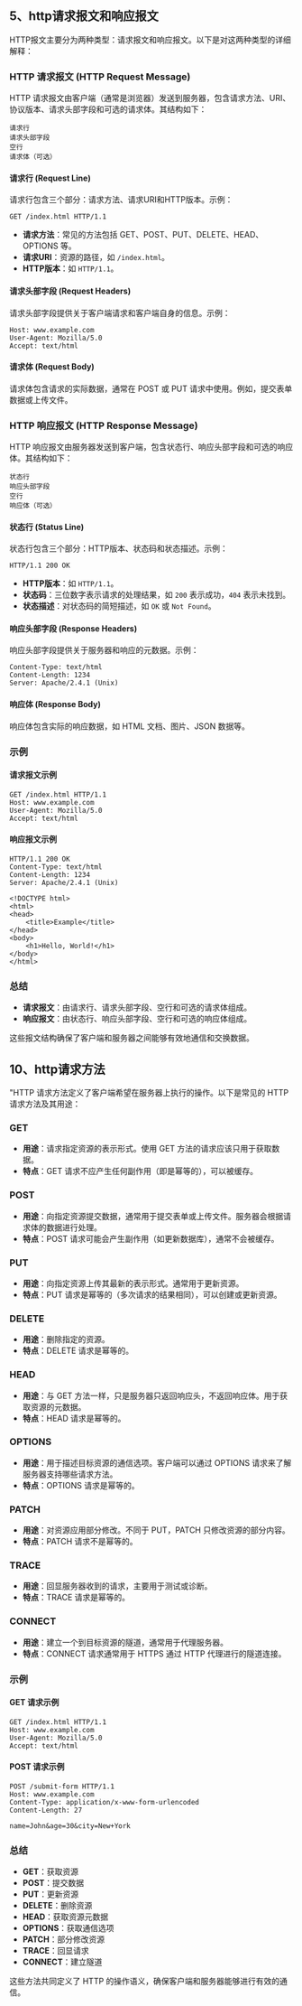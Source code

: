 ## 5、http请求报文和响应报文

HTTP报文主要分为两种类型：请求报文和响应报文。以下是对这两种类型的详细解释：

### HTTP 请求报文 (HTTP Request Message)

HTTP 请求报文由客户端（通常是浏览器）发送到服务器，包含请求方法、URI、协议版本、请求头部字段和可选的请求体。其结构如下：

```
请求行
请求头部字段
空行
请求体（可选）
```

#### 请求行 (Request Line)
请求行包含三个部分：请求方法、请求URI和HTTP版本。示例：

```
GET /index.html HTTP/1.1
```

- **请求方法**：常见的方法包括 GET、POST、PUT、DELETE、HEAD、OPTIONS 等。
- **请求URI**：资源的路径，如 `/index.html`。
- **HTTP版本**：如 `HTTP/1.1`。

#### 请求头部字段 (Request Headers)
请求头部字段提供关于客户端请求和客户端自身的信息。示例：

```
Host: www.example.com
User-Agent: Mozilla/5.0
Accept: text/html
```

#### 请求体 (Request Body)
请求体包含请求的实际数据，通常在 POST 或 PUT 请求中使用。例如，提交表单数据或上传文件。

### HTTP 响应报文 (HTTP Response Message)

HTTP 响应报文由服务器发送到客户端，包含状态行、响应头部字段和可选的响应体。其结构如下：

```
状态行
响应头部字段
空行
响应体（可选）
```

#### 状态行 (Status Line)
状态行包含三个部分：HTTP版本、状态码和状态描述。示例：

```
HTTP/1.1 200 OK
```

- **HTTP版本**：如 `HTTP/1.1`。
- **状态码**：三位数字表示请求的处理结果，如 `200` 表示成功，`404` 表示未找到。
- **状态描述**：对状态码的简短描述，如 `OK` 或 `Not Found`。

#### 响应头部字段 (Response Headers)
响应头部字段提供关于服务器和响应的元数据。示例：

```
Content-Type: text/html
Content-Length: 1234
Server: Apache/2.4.1 (Unix)
```

#### 响应体 (Response Body)
响应体包含实际的响应数据，如 HTML 文档、图片、JSON 数据等。

### 示例

#### 请求报文示例

```
GET /index.html HTTP/1.1
Host: www.example.com
User-Agent: Mozilla/5.0
Accept: text/html

```

#### 响应报文示例

```
HTTP/1.1 200 OK
Content-Type: text/html
Content-Length: 1234
Server: Apache/2.4.1 (Unix)

<!DOCTYPE html>
<html>
<head>
    <title>Example</title>
</head>
<body>
    <h1>Hello, World!</h1>
</body>
</html>
```

### 总结

- **请求报文**：由请求行、请求头部字段、空行和可选的请求体组成。
- **响应报文**：由状态行、响应头部字段、空行和可选的响应体组成。

这些报文结构确保了客户端和服务器之间能够有效地通信和交换数据。



## 10、http请求方法

"HTTP 请求方法定义了客户端希望在服务器上执行的操作。以下是常见的 HTTP 请求方法及其用途：

### GET
- **用途**：请求指定资源的表示形式。使用 GET 方法的请求应该只用于获取数据。
- **特点**：GET 请求不应产生任何副作用（即是幂等的），可以被缓存。

### POST
- **用途**：向指定资源提交数据，通常用于提交表单或上传文件。服务器会根据请求体的数据进行处理。
- **特点**：POST 请求可能会产生副作用（如更新数据库），通常不会被缓存。

### PUT
- **用途**：向指定资源上传其最新的表示形式。通常用于更新资源。
- **特点**：PUT 请求是幂等的（多次请求的结果相同），可以创建或更新资源。

### DELETE
- **用途**：删除指定的资源。
- **特点**：DELETE 请求是幂等的。

### HEAD
- **用途**：与 GET 方法一样，只是服务器只返回响应头，不返回响应体。用于获取资源的元数据。
- **特点**：HEAD 请求是幂等的。

### OPTIONS
- **用途**：用于描述目标资源的通信选项。客户端可以通过 OPTIONS 请求来了解服务器支持哪些请求方法。
- **特点**：OPTIONS 请求是幂等的。

### PATCH
- **用途**：对资源应用部分修改。不同于 PUT，PATCH 只修改资源的部分内容。
- **特点**：PATCH 请求不是幂等的。

### TRACE
- **用途**：回显服务器收到的请求，主要用于测试或诊断。
- **特点**：TRACE 请求是幂等的。

### CONNECT
- **用途**：建立一个到目标资源的隧道，通常用于代理服务器。
- **特点**：CONNECT 请求通常用于 HTTPS 通过 HTTP 代理进行的隧道连接。

### 示例

#### GET 请求示例
```http
GET /index.html HTTP/1.1
Host: www.example.com
User-Agent: Mozilla/5.0
Accept: text/html
```

#### POST 请求示例
```http
POST /submit-form HTTP/1.1
Host: www.example.com
Content-Type: application/x-www-form-urlencoded
Content-Length: 27

name=John&age=30&city=New+York
```

### 总结
- **GET**：获取资源
- **POST**：提交数据
- **PUT**：更新资源
- **DELETE**：删除资源
- **HEAD**：获取资源元数据
- **OPTIONS**：获取通信选项
- **PATCH**：部分修改资源
- **TRACE**：回显请求
- **CONNECT**：建立隧道

这些方法共同定义了 HTTP 的操作语义，确保客户端和服务器能够进行有效的通信。